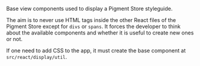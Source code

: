 Base view components used to display a Pigment Store styleguide.

The aim is to never use HTML tags inside the other React files of the Pigment
Store except for `divs` or `spans`. It forces the developer to think about the
available components and whether it is useful to create new ones or not.

If one need to add CSS to the app, it must create the base component at
`src/react/display/util`.
